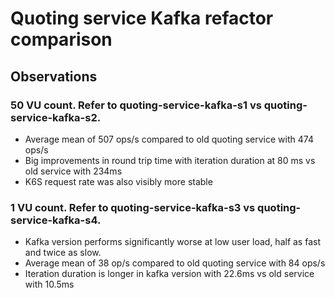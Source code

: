 # Quoting service Kafka refactor comparison

## Observations

### 50 VU count. Refer to quoting-service-kafka-s1 vs quoting-service-kafka-s2.
- Average mean of 507 ops/s compared to old quoting service with 474 ops/s
- Big improvements in round trip time with iteration duration at 80 ms vs old service with 234ms
- K6S request rate was also visibly more stable

### 1 VU count. Refer to quoting-service-kafka-s3 vs quoting-service-kafka-s4.
- Kafka version performs significantly worse at low user load, half as fast and twice as slow.
- Average mean of 38 op/s compared to old quoting service with 84 ops/s
- Iteration duration is longer in kafka version with 22.6ms vs old service with 10.5ms
